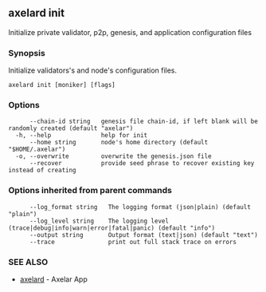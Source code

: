 ## axelard init

Initialize private validator, p2p, genesis, and application configuration files

### Synopsis

Initialize validators's and node's configuration files.

```
axelard init [moniker] [flags]
```

### Options

```
      --chain-id string   genesis file chain-id, if left blank will be randomly created (default "axelar")
  -h, --help              help for init
      --home string       node's home directory (default "$HOME/.axelar")
  -o, --overwrite         overwrite the genesis.json file
      --recover           provide seed phrase to recover existing key instead of creating
```

### Options inherited from parent commands

```
      --log_format string   The logging format (json|plain) (default "plain")
      --log_level string    The logging level (trace|debug|info|warn|error|fatal|panic) (default "info")
      --output string       Output format (text|json) (default "text")
      --trace               print out full stack trace on errors
```

### SEE ALSO

- [axelard](axelard.md)	 - Axelar App
